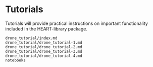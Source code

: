Tutorials
=========

Tutorials will provide practical instructions on important functionality included in the HEART-library package.


```{toctree}
drone_tutorial/index.md
drone_tutorial/drone_tutorial-1.md
drone_tutorial/drone_tutorial-2.md
drone_tutorial/drone_tutorial-3.md
drone_tutorial/drone_tutorial-4.md
notebooks
```
